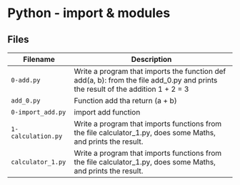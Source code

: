 # Python - import & modules
## Files
| Filename | Description |
| -------- | ----------- |
| `0-add.py` | Write a program that imports the function def add(a, b): from the file add_0.py and prints the result of the addition 1 + 2 = 3 |
| `add_0.py` | Function add tha return (a + b) |
| `0-import_add.py` | import add function |
| `1-calculation.py` | Write a program that imports functions from the file calculator_1.py, does some Maths, and prints the result. |
| `calculator_1.py` | Write a program that imports functions from the file calculator_1.py, does some Maths, and prints the result. |